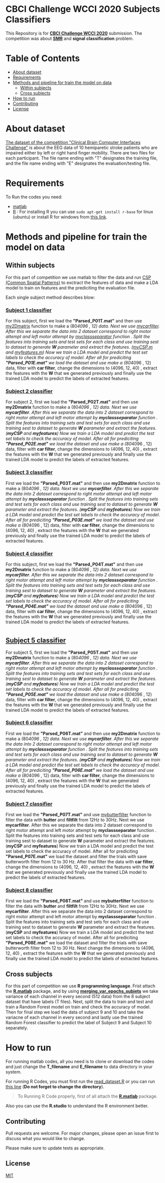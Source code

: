 # CBCI Challenge WCCI 2020 Subjects Classifiers
This Repository  is for [**CBCI Challenge WCCI 2020**](https://github.com/5anirban9/Clinical-Brain-Computer-Interfaces-Challenge-WCCI-2020-Glasgow) submission. The competition was about [**SMR**](https://en.wikipedia.org/wiki/Sensorimotor_rhythm) and **signal classification** problem.
# Table of Contents
* [About dataset](#About-dataset)
* [Requirements](#Requirements)
* [Methods and pipeline for train the model on data](#Methods-and-pipeline-for-train-the-model-on-data)
	* [Within subjects](#within_subjects)
	*  [Cross subjects](#cross_subjects)
* [How to run](#how-to-run)
* [Contributing](#contributing)
* [License](#license)
# About dataset
[The dataset of the competition "Clinical Brain Computer Interfaces Challenge"](https://github.com/5anirban9/Clinical-Brain-Computer-Interfaces-Challenge-WCCI-2020-Glasgow) is about the EEG data of 10 hemiparetic stroke patients who are impaired either by left or right hand finger mobility. There are two files for each participant. The file name ending with "T" designates the training file, and the file name ending with "E" designates the evaluation/testing file.

# Requirements
To Run the codes you need:
- [matlab](https://www.mathworks.com/products/matlab.html)
- [R](https://www.r-project.org/) : For installing R you can use `sudo apt-get install r-base` for linux (ubuntu) or install R for windows from [this link](https://cran.r-project.org/bin/windows/base/).

# Methods and pipeline for train the model on data

## Within subjects
For this part of competition we use matlab to filter the data and run [CSP (Common Spatial Patterns)](https://link.springer.com/chapter/10.1007/978-3-642-34381-0_46) to exctract the features of data and make a LDA model to train on features and the prediciting the evaluation file.

Each single subject method describes blow:
### [Subject 1 classifier](https://github.com/arashHaratian/CBCI-Challenge-WCCI-2020-Subjects-Classifiers/blob/master/Within%20Subject%20Classification%20Codes/Subject1_classification.m)
For this subject, first we load the **"Parsed_P01T.mat"** and then use [my2Dmatrix](https://github.com/arashHaratian/CBCI-Challenge-WCCI-2020-Subjects-Classifiers/blob/master/Within%20Subject%20Classification%20Codes/my2Dmatrix.m) function to make a (80*4096 , 12) data. Next we use [mycarfilter](https://github.com/arashHaratian/CBCI-Challenge-WCCI-2020-Subjects-Classifiers/blob/master/Within%20Subject%20Classification%20Codes/mycarfilter.m).  After this we separate the data into 2 dataset correspond to right motor attempt and left motor attempt by [myclassseparator](https://github.com/arashHaratian/CBCI-Challenge-WCCI-2020-Subjects-Classifiers/blob/master/Within%20Subject%20Classification%20Codes/myclassseparator.m "myclassseparator.m") function . Split the features into training sets and test sets for each class and use training sest to dataset to generate **W** parameter and extract the features. ([myCSP.m](https://github.com/arashHaratian/CBCI-Challenge-WCCI-2020-Subjects-Classifiers/blob/master/Within%20Subject%20Classification%20Codes/myCSP.m "myCSP.m") and [myfeatures.m](https://github.com/arashHaratian/CBCI-Challenge-WCCI-2020-Subjects-Classifiers/blob/master/Within%20Subject%20Classification%20Codes/myfeatures.m "myfeatures.m"))
Now we train a LDA model and predict the test set labels to check the accuracy of model.
After all for prediciting **"Parsed_P01E.mat"** we load the dataset and use make a (80*4096 , 12) data, filter with **car filter**, change the dimensions to (4096, 12, 40)
, extract the features with the **W** that we generated previously and finally use the trained LDA model to predict the labels of extracted features.

### [Subject 2 classifier](https://github.com/arashHaratian/CBCI-Challenge-WCCI-2020-Subjects-Classifiers/blob/master/Within%20Subject%20Classification%20Codes/Subject2_classification.m )
For subject 2, first we load the **"Parsed_P02T.mat"** and then use **my2Dmatrix** function to make a (80*4096 , 12) data. Next we use **mycarfilter**.  After this we separate the data into 2 dataset correspond to right motor attempt and left motor attempt by **myclassseparator** function . Split the features into training sets and test sets for each class and use training sest to dataset to generate **W** parameter and extract the features. (**myCSP** and **myfeatures**)
Now we train a LDA model and predict the test set labels to check the accuracy of model.
After all for prediciting **"Parsed_P02E.mat"** we load the dataset and use make a (80*4096 , 12) data, filter with **car filter**, change the dimensions to (4096, 12, 40)
, extract the features with the **W** that we generated previously and finally use the trained LDA model to predict the labels of extracted features.

### [Subject 3 classifier](https://github.com/arashHaratian/CBCI-Challenge-WCCI-2020-Subjects-Classifiers/blob/master/Within%20Subject%20Classification%20Codes/Subject3_classification.m)

First we load the **"Parsed_P03T.mat"** and then use **my2Dmatrix** function to make a (80*4096 , 12) data. Next we use **mycarfilter**.  After this we separate the data into 2 dataset correspond to right motor attempt and left motor attempt by **myclassseparator** function . Split the features into training sets and test sets for each class and use training sest to dataset to generate **W** parameter and extract the features. (**myCSP** and **myfeatures**)
Now we train a LDA model and predict the test set labels to check the accuracy of model.
After all for prediciting **"Parsed_P03E.mat"** we load the dataset and use make a (80*4096 , 12) data, filter with **car filter**, change the dimensions to (4096, 12, 40)
, extract the features with the **W** that we generated previously and finally use the trained LDA model to predict the labels of extracted features.

### [Subject 4 classifier](https://github.com/arashHaratian/CBCI-Challenge-WCCI-2020-Subjects-Classifiers/blob/master/Within%20Subject%20Classification%20Codes/Subject4_classification.m)
For this subject, first we load the **"Parsed_P04T.mat"** and then use **my2Dmatrix** function to make a (80*4096 , 12) data. Next we use **mycarfilter**.  After this we separate the data into 2 dataset correspond to right motor attempt and left motor attempt by **myclassseparator** function . Split the features into training sets and test sets for each class and use training sest to dataset to generate **W** parameter and extract the features. (**myCSP** and **myfeatures**)
Now we train a LDA model and predict the test set labels to check the accuracy of model.
After all for prediciting **"Parsed_P04E.mat"** we load the dataset and use make a (80*4096 , 12) data, filter with **car filter**, change the dimensions to (4096, 12, 40)
, extract the features with the **W** that we generated previously and finally use the trained LDA model to predict the labels of extracted features.

#
## [Subject 5 classifier](https://github.com/arashHaratian/CBCI-Challenge-WCCI-2020-Subjects-Classifiers/blob/master/Within%20Subject%20Classification%20Codes/Subject5_classification.m)
For subject 5, first we load the **"Parsed_P05T.mat"** and then use **my2Dmatrix** function to make a (80*4096 , 12) data. Next we use **mycarfilter**.  After this we separate the data into 2 dataset correspond to right motor attempt and left motor attempt by **myclassseparator** function . Split the features into training sets and test sets for each class and use training sest to dataset to generate **W** parameter and extract the features. (**myCSP** and **myfeatures**)
Now we train a LDA model and predict the test set labels to check the accuracy of model.
After all for prediciting **"Parsed_P05E.mat"** we load the dataset and use make a (80*4096 , 12) data, filter with **car filter**, change the dimensions to (4096, 12, 40)
, extract the features with the **W** that we generated previously and finally use the trained LDA model to predict the labels of extracted features.

### [Subject 6 classifier](https://github.com/arashHaratian/CBCI-Challenge-WCCI-2020-Subjects-Classifiers/blob/master/Within%20Subject%20Classification%20Codes/Subject6_classification.m)
First we load the **"Parsed_P06T.mat"** and then use **my2Dmatrix** function to make a (80*4096 , 12) data. Next we use **mycarfilter**.  After this we separate the data into 2 dataset correspond to right motor attempt and left motor attempt by **myclassseparator** function . Split the features into training sets and test sets for each class and use training sest to dataset to generate **W** parameter and extract the features. (**myCSP** and **myfeatures**)
Now we train a LDA model and predict the test set labels to check the accuracy of model.
After all for prediciting **"Parsed_P06E.mat"** we load the dataset and use make a (80*4096 , 12) data, filter with **car filter**, change the dimensions to (4096, 12, 40)
, extract the features with the **W** that we generated previously and finally use the trained LDA model to predict the labels of extracted features.

### [Subject 7 classifier](https://github.com/arashHaratian/CBCI-Challenge-WCCI-2020-Subjects-Classifiers/blob/master/Within%20Subject%20Classification%20Codes/Subject7_classification.m)
First we load the **"Parsed_P07T.mat"** and use [mybutterfilter](https://github.com/arashHaratian/CBCI-Challenge-WCCI-2020-Subjects-Classifiers/blob/master/Within%20Subject%20Classification%20Codes/mybutterfilter.m) function to filter the data with **butter** and **filtfilt** from 12Hz to 30Hz. Next we use **mycarfilter**.  After this we separate the data into 2 dataset correspond to right motor attempt and left motor attempt by **myclassseparator** function . Split the features into training sets and test sets for each class and use training sest to dataset to generate **W** parameter and extract the features. (**myCSP** and **myfeatures**)
Now we train a LDA model and predict the test set labels to check the accuracy of model.
After all for prediciting **"Parsed_P07E.mat"** we load the dataset and filter the trials with save butterworth filter from 12 to 30 Hz. After that filter the data with **car filter**, change the dimensions to (4096, 12, 40)
, extract the features with the **W** that we generated previously and finally use the trained LDA model to predict the labels of extracted features.

### [Subject 8 classifier](https://github.com/arashHaratian/CBCI-Challenge-WCCI-2020-Subjects-Classifiers/blob/master/Within%20Subject%20Classification%20Codes/Subject8_classification.m)
First we load the **"Parsed_P08T.mat"** and use **mybutterfilter** function to filter the data with **butter** and **filtfilt** from 12Hz to 30Hz. Next we use **mycarfilter**.  After this we separate the data into 2 dataset correspond to right motor attempt and left motor attempt by **myclassseparator** function . Split the features into training sets and test sets for each class and use training sest to dataset to generate **W** parameter and extract the features. (**myCSP** and **myfeatures**)
Now we train a LDA model and predict the test set labels to check the accuracy of model.
After all for prediciting **"Parsed_P08E.mat"** we load the dataset and filter the trials with save butterworth filter from 12 to 30 Hz. Next change the dimensions to (4096, 12, 40)
, extract the features with the **W** that we generated previously and finally use the trained LDA model to predict the labels of extracted features.



## Cross subjects

For this part of competition we use **R programming language**. Frist attach the [**R.matlab**](https://cran.r-project.org/web/packages/R.matlab/index.html) package, and by using [**merging_var_epochs_subjets**](https://github.com/arashHaratian/CBCI-Challenge-WCCI-2020-Subjects-Classifiers/blob/a7d1e8830978b7a0e26f9704ba6245e6526ce299/Cross%20Subject%20Classification%20Codes/read_dataset.R#L264) we take variance of each channel in every second (512 data) from the 8 subject dataset that have labels (T files).
Next, split the data to train and test and train a Random Forest model on train and check the accuracy of model. Then for final step we load the data of subject 9 and 10 and take the variacne of each channel in every second and lastly use the trained Random Forest classifier to predict the label of Subject 9 and Subject 10 separately.

# How to run
For running matlab codes, all you need is to clone or download the codes and just change the **T_filename**  and **E_filename** to data directory in your system.

For running R Codes, you must first run the [read_dataset.R](https://github.com/arashHaratian/CBCI-Challenge-WCCI-2020-Subjects-Classifiers/blob/master/Cross%20Subject%20Classification%20Codes/read_dataset.R) or you can run [this line](https://github.com/arashHaratian/CBCI-Challenge-WCCI-2020-Subjects-Classifiers/blob/a7d1e8830978b7a0e26f9704ba6245e6526ce299/Cross%20Subject%20Classification%20Codes/S9_10_Classifier.R#L7) (**Do not forget to change the directory**).
> To Running R Code properly, first of all attach the [**R.matlab**](https://cran.r-project.org/web/packages/R.matlab/index.html) package.

Also you can use the **R.studio** to understand the R environment better.


## Contributing
Pull requests are welcome. For major changes, please open an issue first to discuss what you would like to change.

Please make sure to update tests as appropriate.

## License
[MIT](https://choosealicense.com/licenses/mit/)
